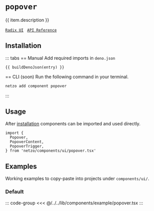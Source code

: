 <script setup>
import SectionDocsCards from '@theme/components/sections/SectionDocsCards.vue'
import en from '~/locales/en.js'
import { ui } from '~/../lib/components/registry.ts'
import { buildDenoJson } from '~/src/utils.ts'
const item = en.components.find(({ uid }) => uid === 'popover')
const entry = ui.find(i => item.uid === i.name)
</script>

<div class="mb-5 w-75px h-75px"  :class="item.icon" />

# `popover`

{{ item.description }}

[`Radix UI`](https://www.radix-ui.com/primitives/docs/components/popover)
&nbsp;
[`API Reference`](https://www.radix-ui.com/primitives/docs/components/popover#api-reference)

## Installation

::: tabs
== Manual
Add required imports in `deno.json`
```json-vue
{{ buildDenoJson(entry) }}
```
== CLI (soon)
Run the following command in your terminal.
```sh
netzo add component popover
```
:::

## Usage

After [installation](#installation) components can be imported and used directly.

```tsx
import {
  Popover,
  PopoverContent,
  PopoverTrigger,
} from 'netzo/components/ui/popover.tsx'
```

## Examples

Working examples to copy-paste into projects under `components/ui/`.

### Default

::: code-group
<<< @/../../lib/components/example/popover.tsx
:::
